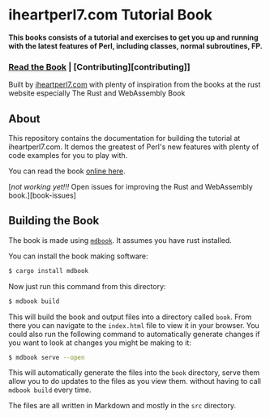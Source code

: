iheartperl7.com Tutorial Book
=============================

**This books consists of a tutorial and exercises to get you up and running with
the latest features of Perl, including classes, normal subroutines, FP.**

### [Read the Book][book] | [Contributing][contributing]] 

Built by [iheartperl7.com](https://rustwasm.github.io/) with plenty of inspiration
from the books at the rust website especially The Rust and WebAssembly Book


## About

This repository contains the documentation for building the tutorial at iheartperl7.com.  It demos the greatest of Perl's new features with plenty of 
code examples for you to play with.

You can read the book [online here][book].

[*not working yet!!!* Open issues for improving the Rust and WebAssembly book.][book-issues]


## Building the Book

The book is made using [`mdbook`][mdbook]. It assumes you have rust installed. 

You can install the book making software:

```bash
$ cargo install mdbook
```

Now just run this command from this directory:

```bash
$ mdbook build
```

This will build the book and output files into a directory called `book`. From
there you can navigate to the `index.html` file to view it in your browser. You
could also run the following command to automatically generate changes if you
want to look at changes you might be making to it:

```bash
$ mdbook serve --open
```

This will automatically generate the files into the `book` directory, serve them allow you to do updates to the files as you view them. without having to call `mdbook build` every time.

The files are all written in Markdown and mostly in the `src` directory.

[mdbook]: https://github.com/rust-lang-nursery/mdBook
[rustup]: https://github.com/rust-lang-nursery/rustup.rs/
[book]: https://iheartperl.com
[iheartperl7]: https://iheartperl7.com
